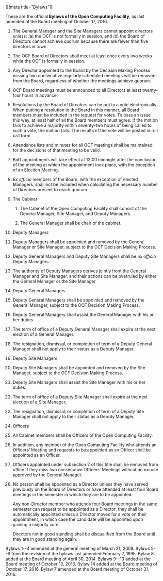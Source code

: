 [[!meta title="Bylaws"]]


These are the official **Bylaws of the Open Computing Facility**, as last
amended at the Board meeting of October 17, 2016.

1. The General Manager and the Site Managers cannot appoint directors unless:
   (a) the OCF is not formally in session, and (b) the Board of Directors
   cannot achieve quorum because there are fewer than five directors in town.

2. The OCF Board of Directors shall meet at least once every two weeks while
   the OCF is formally in session.

3. Any Director appointed to the Board by the Decision Making Process missing
   two consecutive regularly scheduled meetings will be removed from the Board,
   regardless of whether the meetings achieve quorum.

4. OCF Board meetings must be announced to all Directors at least twenty-four
   hours in advance.

5. Resolutions by the Board of Directors can be put to a vote electronically.
   When putting a resolution to the Board in this manner, all Board members
   must be included in the request for votes. To pass an issue this way, at
   least half of all the Board members must agree. If the motion fails to
   achieve a majority within seventy-two hours of being called to such a vote,
   the motion fails. The results of the vote will be posted in roll call form.

6. Attendance lists and minutes for all OCF meetings shall be maintained for
   the decisions of that meeting to be valid.

7. BoD appointments will take effect at 12:00 midnight after the conclusion of
   the meeting at which the appointment took place, with the exception of an
   Election Meeting.

8. _Ex officio_ members of the Board, with the exception of elected Managers,
   shall not be included when calculating the necessary number of Directors
   present to reach quorum.

9. The Cabinet

   1. The Cabinet of the Open Computing Facility shall consist of the General
      Manager, Site Manager, and Deputy Managers.

   2. The General Manager shall be chair of the cabinet.

10. Deputy Managers

   1. Deputy Managers shall be appointed and removed by the General Manager or
      Site Manager, subject to the OCF Decision Making Process.

   2. Deputy General Managers and Deputy Site Managers shall be _ex officio_
      Deputy Managers.

   3. The authority of Deputy Managers derives jointly from the General Manager
      and Site Manager, and their actions can be overruled by either the
      General Manager or the Site Manager.

11. Deputy General Managers

   1. Deputy General Managers shall be appointed and removed by the General
      Manager, subject to the OCF Decision Making Process.

   2. Deputy General Managers shall assist the General Manager with his or her
      duties.

   3. The term of office of a Deputy General Manager shall expire at the next
      election of a General Manager.

   4. The resignation, dismissal, or completion of term of a Deputy General
      Manager shall not apply to their status as a Deputy Manager.

12. Deputy Site Managers

   1. Deputy Site Managers shall be appointed and removed by the Site Manager,
      subject to the OCF Decision Making Process.

   2. Deputy Site Managers shall assist the Site Manager with his or her
      duties.

   3. The term of office of a Deputy Site Manager shall expire at the next
      election of a Site Manager.

   4. The resignation, dismissal, or completion of term of a Deputy Site
      Manager shall not apply to their status as a Deputy Manager.

13. Officers

   1. All Cabinet members shall be Officers of the Open Computing Facility.

   2. In addition, any member of the Open Computing Facility who attends an
      Officers’ Meeting and requests to be appointed as an Officer shall be
      appointed as an Officer.

   3. Officers appointed under subsection 2 of this title shall be removed from
      office if they miss two consecutive Officers’ Meetings without an excuse
      approved by the General Manager.

14. No person shall be appointed as a Director unless they have served
    previously on the Board of Directors or have attended at least four Board
    meetings in the semester in which they are to be appointed.

    Any non-Director member who attends four Board meetings in the same
    semester can request to be appointed as a Director; they shall be
    automatically appointed unless a Director moves for a vote on their
    appointment, in which case the candidate will be appointed upon gaining a
    majority vote.

    Directors not in good standing shall be disqualified from the Board until
    they are in good standing again.

Bylaws 1--4 amended at the general meeting of March 21, 2008. Bylaws 5--6 from
the revision of the bylaws last amended February 7, 1995. Bylaw 8 added at the
Board meeting of April 30, 2014. Bylaws 9--13 added at the Board meeting of
October 10, 2016. Bylaw 14 added at the Board meeting of October 17, 2016.
Bylaw 7 amended at the Board meeting of October 31, 2016.
